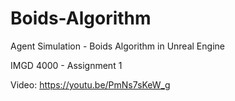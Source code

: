 # Boids-Algorithm
Agent Simulation - Boids Algorithm in Unreal Engine

IMGD 4000 - Assignment 1

Video: https://youtu.be/PmNs7sKeW_g
